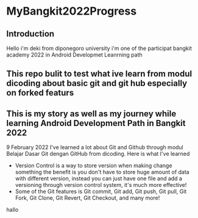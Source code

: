 # MyBangkit2022Progress

Introduction
--

Hello i'm deki from diponegoro university
i'm one of the participat bangkit academy 2022 in Android Developmet Leanrning path

This repo bulit to test what ive learn from modul dicoding about basic git and git hub especially on forked featurs
--

This is my story as well as my journey while learning Android Development Path in Bangkit 2022
--

9 February 2022
I've learned a lot about Git and Github through modul Belajar Dasar Git dengan GitHub from dicoding. Here is what I've learned
- Version Control is a way to store version when making change something the benefit is you don't have to store huge amount of data with different version, instead you can just have one file and add a versioning through version control system, it's much more effective!
- Some of the Git features is Git commit, Git add, Git push, Git pull, Git Fork, Git Clone, Git Revert, Git Checkout, and many more!

hallo
